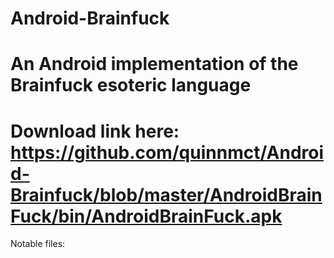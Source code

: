 Android-Brainfuck
=================

An Android implementation of the Brainfuck esoteric language
=================

Download link here:
https://github.com/quinnmct/Android-Brainfuck/blob/master/AndroidBrainFuck/bin/AndroidBrainFuck.apk
=================

Notable files:

